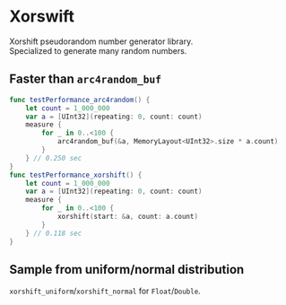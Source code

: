 # Xorswift
Xorshift pseudorandom number generator library.  
Specialized to generate many random numbers.  

## Faster than `arc4random_buf`

```swift
func testPerformance_arc4random() {
    let count = 1_000_000
    var a = [UInt32](repeating: 0, count: count)
    measure {
        for _ in 0..<100 {
            arc4random_buf(&a, MemoryLayout<UInt32>.size * a.count)
        }
    } // 0.250 sec
}
func testPerformance_xorshift() {
    let count = 1_000_000
    var a = [UInt32](repeating: 0, count: count)
    measure {
        for _ in 0..<100 {
            xorshift(start: &a, count: a.count)
        }
    } // 0.118 sec
}
```

## Sample from uniform/normal distribution

`xorshift_uniform`/`xorshift_normal` for `Float`/`Double`.
